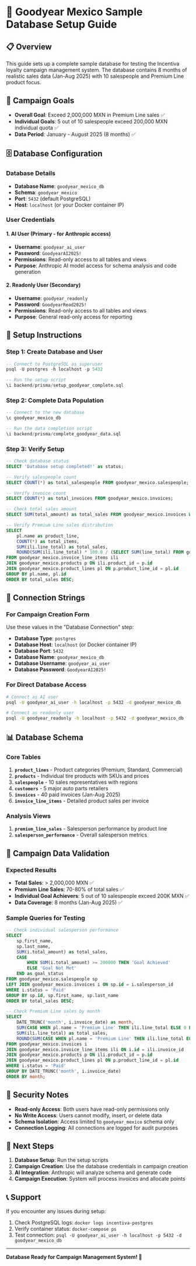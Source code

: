# 🚗 Goodyear Mexico Sample Database Setup Guide

## 📋 Overview
This guide sets up a complete sample database for testing the Incentiva loyalty campaign management system. The database contains 8 months of realistic sales data (Jan-Aug 2025) with 10 salespeople and Premium Line product focus.

## 🎯 Campaign Goals
- **Overall Goal**: Exceed 2,000,000 MXN in Premium Line sales ✅
- **Individual Goals**: 5 out of 10 salespeople exceed 200,000 MXN individual quota ✅
- **Data Period**: January - August 2025 (8 months) ✅

## 🗄️ Database Configuration

### Database Details
- **Database Name**: `goodyear_mexico_db`
- **Schema**: `goodyear_mexico`
- **Port**: `5432` (default PostgreSQL)
- **Host**: `localhost` (or your Docker container IP)

### User Credentials

#### 1. AI User (Primary - for Anthropic access)
- **Username**: `goodyear_ai_user`
- **Password**: `GoodyearAI2025!`
- **Permissions**: Read-only access to all tables and views
- **Purpose**: Anthropic AI model access for schema analysis and code generation

#### 2. Readonly User (Secondary)
- **Username**: `goodyear_readonly`
- **Password**: `GoodyearRead2025!`
- **Permissions**: Read-only access to all tables and views
- **Purpose**: General read-only access for reporting

## 🚀 Setup Instructions

### Step 1: Create Database and User
```sql
-- Connect to PostgreSQL as superuser
psql -U postgres -h localhost -p 5432

-- Run the setup script
\i backend/prisma/setup_goodyear_complete.sql
```

### Step 2: Complete Data Population
```sql
-- Connect to the new database
\c goodyear_mexico_db

-- Run the data completion script
\i backend/prisma/complete_goodyear_data.sql
```

### Step 3: Verify Setup
```sql
-- Check database status
SELECT 'Database setup completed!' as status;

-- Verify salespeople count
SELECT COUNT(*) as total_salespeople FROM goodyear_mexico.salespeople;

-- Verify invoice count
SELECT COUNT(*) as total_invoices FROM goodyear_mexico.invoices;

-- Check total sales amount
SELECT SUM(total_amount) as total_sales FROM goodyear_mexico.invoices WHERE status = 'Paid';

-- Verify Premium Line sales distribution
SELECT 
    pl.name as product_line,
    COUNT(*) as total_items,
    SUM(ili.line_total) as total_sales,
    ROUND(SUM(ili.line_total) * 100.0 / (SELECT SUM(line_total) FROM goodyear_mexico.invoice_line_items), 2) as percentage
FROM goodyear_mexico.invoice_line_items ili
JOIN goodyear_mexico.products p ON ili.product_id = p.id
JOIN goodyear_mexico.product_lines pl ON p.product_line_id = pl.id
GROUP BY pl.name, pl.id
ORDER BY total_sales DESC;
```

## 🔗 Connection Strings

### For Campaign Creation Form
Use these values in the "Database Connection" step:

- **Database Type**: `postgres`
- **Database Host**: `localhost` (or Docker container IP)
- **Database Port**: `5432`
- **Database Name**: `goodyear_mexico_db`
- **Database Username**: `goodyear_ai_user`
- **Database Password**: `GoodyearAI2025!`

### For Direct Database Access
```bash
# Connect as AI user
psql -U goodyear_ai_user -h localhost -p 5432 -d goodyear_mexico_db

# Connect as readonly user
psql -U goodyear_readonly -h localhost -p 5432 -d goodyear_mexico_db
```

## 📊 Database Schema

### Core Tables
1. **`product_lines`** - Product categories (Premium, Standard, Commercial)
2. **`products`** - Individual tire products with SKUs and prices
3. **`salespeople`** - 10 sales representatives with regions
4. **`customers`** - 5 major auto parts retailers
5. **`invoices`** - 40 paid invoices (Jan-Aug 2025)
6. **`invoice_line_items`** - Detailed product sales per invoice

### Analysis Views
1. **`premium_line_sales`** - Salesperson performance by product line
2. **`salesperson_performance`** - Overall salesperson metrics

## 🎯 Campaign Data Validation

### Expected Results
- **Total Sales**: > 2,000,000 MXN ✅
- **Premium Line Sales**: 70-80% of total sales ✅
- **Individual Goal Achievers**: 5 out of 10 salespeople exceed 200K MXN ✅
- **Data Coverage**: 8 months (Jan-Aug 2025) ✅

### Sample Queries for Testing
```sql
-- Check individual salesperson performance
SELECT 
    sp.first_name,
    sp.last_name,
    SUM(i.total_amount) as total_sales,
    CASE 
        WHEN SUM(i.total_amount) >= 200000 THEN 'Goal Achieved'
        ELSE 'Goal Not Met'
    END as goal_status
FROM goodyear_mexico.salespeople sp
LEFT JOIN goodyear_mexico.invoices i ON sp.id = i.salesperson_id
WHERE i.status = 'Paid'
GROUP BY sp.id, sp.first_name, sp.last_name
ORDER BY total_sales DESC;

-- Check Premium Line sales by month
SELECT 
    DATE_TRUNC('month', i.invoice_date) as month,
    SUM(CASE WHEN pl.name = 'Premium Line' THEN ili.line_total ELSE 0 END) as premium_sales,
    SUM(ili.line_total) as total_sales,
    ROUND(SUM(CASE WHEN pl.name = 'Premium Line' THEN ili.line_total ELSE 0 END) * 100.0 / SUM(ili.line_total), 2) as premium_percentage
FROM goodyear_mexico.invoices i
JOIN goodyear_mexico.invoice_line_items ili ON i.id = ili.invoice_id
JOIN goodyear_mexico.products p ON ili.product_id = p.id
JOIN goodyear_mexico.product_lines pl ON p.product_line_id = pl.id
WHERE i.status = 'Paid'
GROUP BY DATE_TRUNC('month', i.invoice_date)
ORDER BY month;
```

## 🔐 Security Notes
- **Read-only Access**: Both users have read-only permissions only
- **No Write Access**: Users cannot modify, insert, or delete data
- **Schema Isolation**: Access limited to `goodyear_mexico` schema only
- **Connection Logging**: All connections are logged for audit purposes

## 🚀 Next Steps
1. **Database Setup**: Run the setup scripts
2. **Campaign Creation**: Use the database credentials in campaign creation
3. **AI Integration**: Anthropic will analyze schema and generate code
4. **Campaign Execution**: System will process invoices and allocate points

## 📞 Support
If you encounter any issues during setup:
1. Check PostgreSQL logs: `docker logs incentiva-postgres`
2. Verify container status: `docker-compose ps`
3. Test connection: `psql -U goodyear_ai_user -h localhost -p 5432 -d goodyear_mexico_db`

---
**Database Ready for Campaign Management System! 🎯**
